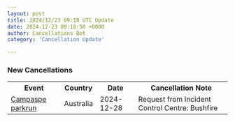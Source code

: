 ```yaml
---
layout: post
title: 2024/12/23 09:18 UTC Update
date: 2024-12-23 09:18:50 +0000
author: Cancellations Bot
category: 'Cancellation Update'

---
```


<h3>New Cancellations</h3>
<div class='hscrollable'>
<table style='width: 100%'>
    <tr>
        <th>Event</th>
        <th>Country</th>
        <th>Date</th>
        <th>Cancellation Note</th>
    </tr>
    <tr>
        <td><a href="https://www.parkrun.com.au/campaspe">Campaspe parkrun</a></td>
        <td>Australia</td>
        <td>2024-12-28</td>
        <td>Request from Incident Control Centre: Bushfire</td>
    </tr>
</table>
</div>
